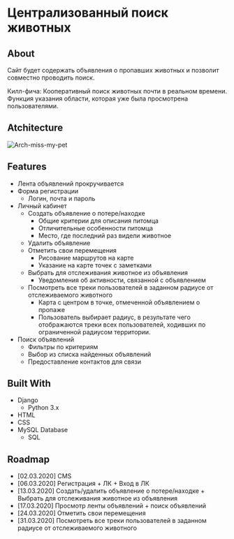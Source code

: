 # Централизованный поиск животных

## About

Сайт будет содержать объявления о пропавших животных и позволит совместно проводить поиск.

Килл-фича: Кооперативный поиск животных почти в реальном времени. Функция указания области, которая уже была просмотрена пользователями.

## Atchitecture

![Arch-miss-my-pet](https://user-images.githubusercontent.com/38362768/108393947-385e6980-7225-11eb-973a-e909aae8f22f.png)

## Features

- Лента объявлений прокручивается
- Форма регистрации
  - Логин, почта и пароль
- Личный кабинет
  - Создать объявление о потере/находке
    - Общие критерии для описания питомца
    - Отличительные особенности питомца
    - Место, где последний раз видели животное
  - Удалить объявление
  - Отметить свои перемещения
    - Рисование маршрутов на карте
    - Указание на карте точек с заметками
  - Выбрать для отслеживания животное из объявления
    - Уведомления об активности, связанной с объявлением
  - Посмотреть все треки пользователей в заданном радиусе от отслеживаемого животного
    - Карта с центром в точке, отмеченной объявлением о пропаже
    - Пользователь выбирает радиус, в результате чего отображаются треки всех пользователей, ходивших по ограниченной радиусом территории.
- Поиск объявлений
  - Фильтры по критериям
  - Выбор из списка найденных объявлений
  - Предоставление контактов для связи

## Built With

- Django
  - Python 3.x
- HTML
- CSS
- MySQL Database
  - SQL

## Roadmap

- [02.03.2020] CMS
- [06.03.2020] Регистрация + ЛК + Вход в ЛК
- [13.03.2020] Создать/удалить объявление о потере/находке + Выбрать для отслеживания животное из объявления
- [17.03.2020] Просмотр ленты объявлений + поиск объявлений
- [24.03.2020] Отметить свои перемещения
- [31.03.2020] Посмотреть все треки пользователей в заданном радиусе от отслеживаемого животного
